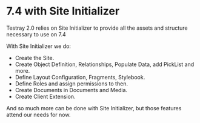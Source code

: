 # 7.4 with Site Initializer

Testray 2.0 relies on Site Initializer to provide all the assets and structure necessary to use on 7.4

With Site Initializer we do:

<v-clicks>

  - Create the Site.
  - Create Object Definition, Relationships, Populate Data, add PickList and more.
  - Define Layout Configuration, Fragments, Stylebook.
  - Define Roles and assign permissions to then.
  - Create Documents in Documents and Media.
  - Create Client Extension.
  
</v-clicks>

<span v-after>

  And so much more can be done with Site Initializer, but those features attend our needs for now.

</span>